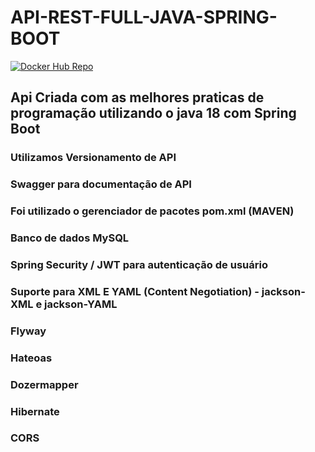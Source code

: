 # API-REST-FULL-JAVA-SPRING-BOOT


[![Docker Hub Repo](https://img.shields.io/docker/pulls/leovilela100/rest-with-spring-boot-erudio.svg)](https://hub.docker.com/r/leovilela100/rest-with-spring-boot-erudio)


<h2>Api Criada com as melhores praticas de programação utilizando o java 18 com Spring Boot</h3>
<h3>Utilizamos Versionamento de API</h3>
<h3>Swagger para documentação de API</h3>
<h3>Foi utilizado o gerenciador de pacotes pom.xml (MAVEN)  </h3>
<h3>Banco de dados MySQL</h3>
<h3>Spring Security / JWT para autenticação de usuário</h3>
<h3>Suporte para XML E YAML (Content Negotiation) - jackson-XML e jackson-YAML</h3>
<h3>Flyway </h3>
<h3>Hateoas</h3>
<h3>Dozermapper</h3>
<h3>Hibernate</h3>
<h3>CORS</h3>
